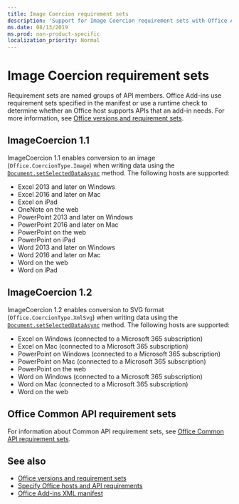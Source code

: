 ```yaml
---
title: Image Coercion requirement sets
description: 'Support for Image Coercion requirement sets with Office Add-ins across Excel, PowerPoint, and Word.'
ms.date: 08/13/2019
ms.prod: non-product-specific
localization_priority: Normal
---
```


# Image Coercion requirement sets

Requirement sets are named groups of API members. Office Add-ins use requirement sets specified in the manifest or use a runtime check to determine whether an Office host supports APIs that an add-in needs. For more information, see [Office versions and requirement sets](../../develop/office-versions-and-requirement-sets.md).

## ImageCoercion 1.1

ImageCoercion 1.1 enables conversion to an image (`Office.CoercionType.Image`) when writing data using the [`Document.setSelectedDataAsync`](/javascript/api/office/office.document#setselecteddataasync-data--options--callback-) method. The following hosts are supported:

- Excel 2013 and later on Windows
- Excel 2016 and later on Mac
- Excel on iPad
- OneNote on the web
- PowerPoint 2013 and later on Windows
- PowerPoint 2016 and later on Mac
- PowerPoint on the web
- PowerPoint on iPad
- Word 2013 and later on Windows
- Word 2016 and later on Mac
- Word on the web
- Word on iPad

## ImageCoercion 1.2

ImageCoercion 1.2 enables conversion to SVG format (`Office.CoercionType.XmlSvg`) when writing data using the [`Document.setSelectedDataAsync`](/javascript/api/office/office.document#setselecteddataasync-data--options--callback-) method. The following hosts are supported:

- Excel on Windows (connected to a Microsoft 365 subscription)
- Excel on Mac (connected to a Microsoft 365 subscription)
- PowerPoint on Windows (connected to a Microsoft 365 subscription)
- PowerPoint on Mac (connected to a Microsoft 365 subscription)
- PowerPoint on the web
- Word on Windows (connected to a Microsoft 365 subscription)
- Word on Mac (connected to a Microsoft 365 subscription)
- Word on the web

## Office Common API requirement sets

For information about Common API requirement sets, see [Office Common API requirement sets](office-add-in-requirement-sets.md).

## See also

- [Office versions and requirement sets](../../develop/office-versions-and-requirement-sets.md)
- [Specify Office hosts and API requirements](../../develop/specify-office-hosts-and-api-requirements.md)
- [Office Add-ins XML manifest](../../develop/add-in-manifests.md)
